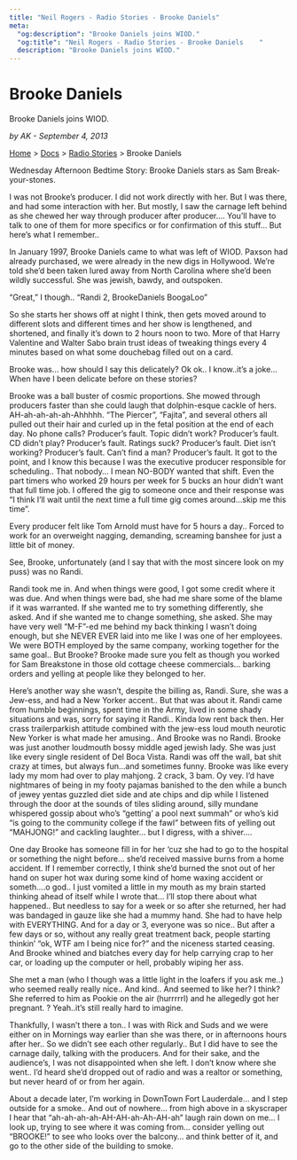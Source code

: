 ```yaml
---
title: "Neil Rogers - Radio Stories - Brooke Daniels"
meta:
  "og:description": "Brooke Daniels joins WIOD."
  "og:title": "Neil Rogers - Radio Stories - Brooke Daniels    "
  description: "Brooke Daniels joins WIOD."
---
```


# Brooke Daniels

Brooke Daniels joins WIOD.

_by AK - September 4, 2013_

[Home](https://neilrogers.org/) > [Docs](https://neilrogers.org/docs) > [Radio Stories](https://neilrogers.org/docs/radio-stories) > Brooke Daniels

Wednesday Afternoon Bedtime Story: Brooke Daniels stars as Sam Break-your-stones.

I was not Brooke’s producer. I did not work directly with her. But I was there, and had some interaction with her. But mostly, I saw the carnage left behind as she chewed her way through producer after producer…. You’ll have to talk to one of them for more specifics or for confirmation of this stuff… But here’s what I remember..

In January 1997, Brooke Daniels came to what was left of WIOD. Paxson had already purchased, we were already in the new digs in Hollywood. We’re told she’d been taken lured away from North Carolina where she’d been wildly successful. She was jewish, bawdy, and outspoken.

“Great,” I though.. “Randi 2, BrookeDaniels BoogaLoo”

So she starts her shows off at night I think, then gets moved around to different slots and different times and her show is lengthened, and shortened, and finally it’s down to 2 hours noon to two. More of that Harry Valentine and Walter Sabo brain trust ideas of tweaking things every 4 minutes based on what some douchebag filled out on a card.

Brooke was… how should I say this delicately? Ok ok.. I know..it’s a joke… When have I been delicate before on these stories?

Brooke was a ball buster of cosmic proportions. She mowed through producers faster than she could laugh that dolphin-esque cackle of hers. AH-ah-ah-ah-ah-Ahhhhh. “The Piercer”, “Fajita”, and several others all pulled out their hair and curled up in the fetal position at the end of each day. No phone calls? Producer’s fault. Topic didn’t work? Producer’s fault. CD didn’t play? Producer’s fault. Ratings suck? Producer’s fault. Diet isn’t working? Producer’s fault. Can’t find a man? Producer’s fault. It got to the point, and I know this because I was the executive producer responsible for scheduling.. That nobody… I mean NO-BODY wanted that shift. Even the part timers who worked 29 hours per week for 5 bucks an hour didn’t want that full time job. I offered the gig to someone once and their response was “I think I’ll wait until the next time a full time gig comes around…skip me this time”.

Every producer felt like Tom Arnold must have for 5 hours a day.. Forced to work for an overweight nagging, demanding, screaming banshee for just a little bit of money.

See, Brooke, unfortunately (and I say that with the most sincere look on my puss) was no Randi.

Randi took me in. And when things were good, I got some credit where it was due. And when things were bad, she had me share some of the blame if it was warranted. If she wanted me to try something differently, she asked. And if she wanted me to change something, she asked. She may have very well “M-F”-ed me behind my back thinking I wasn’t doing enough, but she NEVER EVER laid into me like I was one of her employees. We were BOTH employed by the same company, working together for the same goal.. But Brooke? Brooke made sure you felt as though you worked for Sam Breakstone in those old cottage cheese commercials… barking orders and yelling at people like they belonged to her.

Here’s another way she wasn’t, despite the billing as, Randi. Sure, she was a Jew-ess, and had a New Yorker accent.. But that was about it. Randi came from humble beginnings, spent time in the Army, lived in some shady situations and was, sorry for saying it Randi.. Kinda low rent back then. Her crass trailerparkish attitude combined with the jew-ess loud mouth neurotic New Yorker is what made her amusing.. And Brooke was no Randi. Brooke was just another loudmouth bossy middle aged jewish lady. She was just like every single resident of Del Boca Vista. Randi was off the wall, bat shit crazy at times, but always fun…and sometimes funny. Brooke was like every lady my mom had over to play mahjong. 2 crack, 3 bam. Oy vey. I’d have nightmares of being in my footy pajamas banished to the den while a bunch of jewey yentas guzzled diet side and ate chips and dip while I listened through the door at the sounds of tiles sliding around, silly mundane whispered gossip about who’s “getting’ a pool next summah” or who’s kid “is going to the community college if the fawl” between fits of yelling out “MAHJONG!” and cackling laughter… but I digress, with a shiver….

One day Brooke has someone fill in for her ‘cuz she had to go to the hospital or something the night before… she’d received massive burns from a home accident. If I remember correctly, I think she’d burned the snot out of her hand on super hot wax during some kind of home waxing accident or someth….o god.. I just vomited a little in my mouth as my brain started thinking ahead of itself while I wrote that… I’ll stop there about what happened.. But needless to say for a week or so after she returned, her had was bandaged in gauze like she had a mummy hand. She had to have help with EVERYTHING. And for a day or 3, everyone was so nice.. But after a few days or so, without any really great treatment back, people starting thinkin’ “ok, WTF am I being nice for?” and the niceness started ceasing. And Brooke whined and biatches every day for help carrying crap to her car, or loading up the computer or hell, probably wiping her ass.

She met a man (who I though was a little light in the loafers if you ask me..) who seemed really really nice.. And kind.. And seemed to like her? I think? She referred to him as Pookie on the air (hurrrrrl) and he allegedly got her pregnant. ? Yeah..it’s still really hard to imagine.

Thankfully, I wasn’t there a ton.. I was with Rick and Suds and we were either on in Mornings way earlier than she was there, or in afternoons hours after her.. So we didn’t see each other regularly.. But I did have to see the carnage daily, talking with the producers. And for their sake, and the audience’s, I was not disappointed when she left. I don’t know where she went.. I’d heard she’d dropped out of radio and was a realtor or something, but never heard of or from her again.

About a decade later, I’m working in DownTown Fort Lauderdale… and I step outside for a smoke.. And out of nowhere… from high above in a skyscraper I hear that “ah-ah-ah-ah-AH-AH-ah-Ah-AH-ah” laugh rain down on me… I look up, trying to see where it was coming from… consider yelling out “BROOKE!” to see who looks over the balcony… and think better of it, and go to the other side of the building to smoke.